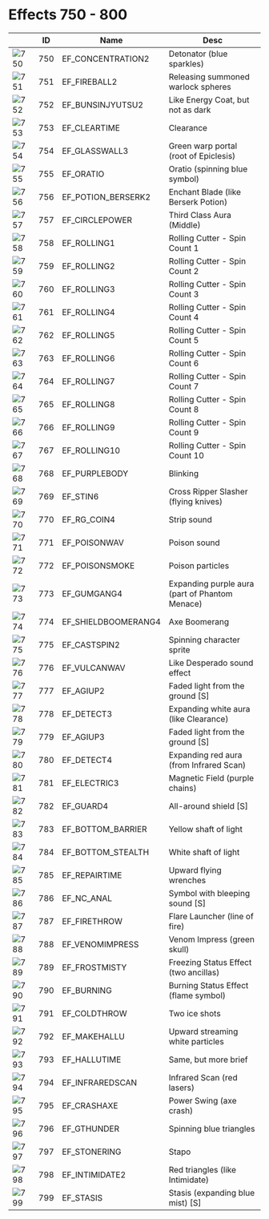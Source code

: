 # Effects 750 - 800

|    | ID | Name | Desc |
|----|----|------|------|
| ![750](./750-800/750.gif) | 750 | EF_CONCENTRATION2 | Detonator (blue sparkles) |
| ![751](./750-800/751.gif) | 751 | EF_FIREBALL2 | Releasing summoned warlock spheres |
| ![752](./750-800/752.gif) | 752 | EF_BUNSINJYUTSU2 | Like Energy Coat, but not as dark |
| ![753](./750-800/753.gif) | 753 | EF_CLEARTIME | Clearance |
| ![754](./750-800/754.gif) | 754 | EF_GLASSWALL3 | Green warp portal (root of Epiclesis) |
| ![755](./750-800/755.gif) | 755 | EF_ORATIO | Oratio (spinning blue symbol) |
| ![756](./750-800/756.gif) | 756 | EF_POTION_BERSERK2 | Enchant Blade (like Berserk Potion) |
| ![757](./750-800/757.gif) | 757 | EF_CIRCLEPOWER | Third Class Aura (Middle) |
| ![758](./750-800/758.gif) | 758 | EF_ROLLING1 | Rolling Cutter - Spin Count 1 |
| ![759](./750-800/759.gif) | 759 | EF_ROLLING2 | Rolling Cutter - Spin Count 2 |
| ![760](./750-800/760.gif) | 760 | EF_ROLLING3 | Rolling Cutter - Spin Count 3 |
| ![761](./750-800/761.gif) | 761 | EF_ROLLING4 | Rolling Cutter - Spin Count 4 |
| ![762](./750-800/762.gif) | 762 | EF_ROLLING5 | Rolling Cutter - Spin Count 5 |
| ![763](./750-800/763.gif) | 763 | EF_ROLLING6 | Rolling Cutter - Spin Count 6 |
| ![764](./750-800/764.gif) | 764 | EF_ROLLING7 | Rolling Cutter - Spin Count 7 |
| ![765](./750-800/765.gif) | 765 | EF_ROLLING8 | Rolling Cutter - Spin Count 8 |
| ![766](./750-800/766.gif) | 766 | EF_ROLLING9 | Rolling Cutter - Spin Count 9 |
| ![767](./750-800/767.gif) | 767 | EF_ROLLING10 | Rolling Cutter - Spin Count 10 |
| ![768](./750-800/768.gif) | 768 | EF_PURPLEBODY | Blinking |
| ![769](./750-800/769.gif) | 769 | EF_STIN6 | Cross Ripper Slasher (flying knives) |
| ![770](./750-800/770.gif) | 770 | EF_RG_COIN4 | Strip sound |
| ![771](./750-800/771.gif) | 771 | EF_POISONWAV | Poison sound |
| ![772](./750-800/772.gif) | 772 | EF_POISONSMOKE | Poison particles |
| ![773](./750-800/773.gif) | 773 | EF_GUMGANG4 | Expanding purple aura (part of Phantom Menace) |
| ![774](./750-800/774.gif) | 774 | EF_SHIELDBOOMERANG4 | Axe Boomerang |
| ![775](./750-800/775.gif) | 775 | EF_CASTSPIN2 | Spinning character sprite |
| ![776](./750-800/776.gif) | 776 | EF_VULCANWAV | Like Desperado sound effect |
| ![777](./750-800/777.gif) | 777 | EF_AGIUP2 | Faded light from the ground [S] |
| ![778](./750-800/778.gif) | 778 | EF_DETECT3 | Expanding white aura (like Clearance) |
| ![779](./750-800/779.gif) | 779 | EF_AGIUP3 | Faded light from the ground [S] |
| ![780](./750-800/780.gif) | 780 | EF_DETECT4 | Expanding red aura (from Infrared Scan) |
| ![781](./750-800/781.gif) | 781 | EF_ELECTRIC3 | Magnetic Field (purple chains) |
| ![782](./750-800/782.gif) | 782 | EF_GUARD4 | All-around shield [S] |
| ![783](./750-800/783.gif) | 783 | EF_BOTTOM_BARRIER | Yellow shaft of light |
| ![784](./750-800/784.gif) | 784 | EF_BOTTOM_STEALTH | White shaft of light |
| ![785](./750-800/785.gif) | 785 | EF_REPAIRTIME | Upward flying wrenches |
| ![786](./750-800/786.gif) | 786 | EF_NC_ANAL | Symbol with bleeping sound [S] |
| ![787](./750-800/787.gif) | 787 | EF_FIRETHROW | Flare Launcher (line of fire) |
| ![788](./750-800/788.gif) | 788 | EF_VENOMIMPRESS | Venom Impress (green skull) |
| ![789](./750-800/789.gif) | 789 | EF_FROSTMISTY | Freezing Status Effect (two ancillas) |
| ![790](./750-800/790.gif) | 790 | EF_BURNING | Burning Status Effect (flame symbol) |
| ![791](./750-800/791.gif) | 791 | EF_COLDTHROW | Two ice shots |
| ![792](./750-800/792.gif) | 792 | EF_MAKEHALLU | Upward streaming white particles |
| ![793](./750-800/793.gif) | 793 | EF_HALLUTIME | Same, but more brief |
| ![794](./750-800/794.gif) | 794 | EF_INFRAREDSCAN | Infrared Scan (red lasers) |
| ![795](./750-800/795.gif) | 795 | EF_CRASHAXE | Power Swing (axe crash) |
| ![796](./750-800/796.gif) | 796 | EF_GTHUNDER | Spinning blue triangles |
| ![797](./750-800/797.gif) | 797 | EF_STONERING | Stapo |
| ![798](./750-800/798.gif) | 798 | EF_INTIMIDATE2 | Red triangles (like Intimidate) |
| ![799](./750-800/799.gif) | 799 | EF_STASIS | Stasis (expanding blue mist) [S] |
